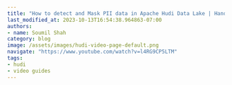 ```yaml
---
title: "How to detect and Mask PII data in Apache Hudi Data Lake | Hands on Lab"
last_modified_at: 2023-10-13T16:54:38.964863-07:00
authors:
- name: Soumil Shah
category: blog
image: /assets/images/hudi-video-page-default.png
navigate: "https://www.youtube.com/watch?v=l4RG9CP5LTM"
tags:
- hudi
- video guides
---
```

